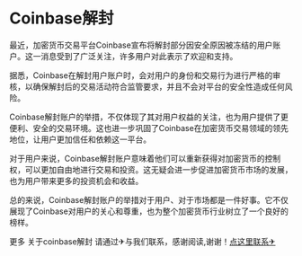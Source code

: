 # Coinbase解封

最近，加密货币交易平台Coinbase宣布将解封部分因安全原因被冻结的用户账户。这一消息受到了广泛关注，许多用户对此表示了欢迎和支持。

据悉，Coinbase在解封用户账户时，会对用户的身份和交易行为进行严格的审核，以确保解封后的交易活动符合监管要求，并且不会对平台的安全性造成任何风险。

Coinbase解封账户的举措，不仅体现了其对用户权益的关注，也为用户提供了更便利、安全的交易环境。这也进一步巩固了Coinbase在加密货币交易领域的领先地位，让用户更加信任和依赖这一平台。

对于用户来说，Coinbase解封账户意味着他们可以重新获得对加密货币的控制权，可以更加自由地进行交易和投资。这无疑会进一步促进加密货币市场的发展，也为用户带来更多的投资机会和收益。

总的来说，Coinbase解封账户的举措对于用户、对于市场都是一件好事。它不仅展现了Coinbase对用户的关心和尊重，也为整个加密货币行业树立了一个良好的榜样。

更多 关于coinbase解封 请通过✈与我们联系，感谢阅读,谢谢！[点这里联系✈](https://abc.k02.cc)